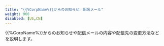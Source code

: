 ```yaml
---
title: "{{%CorpName%}}からのお知らせ／配信メール"
weight: 900
disabled: [US,CN]
---
```


{{%CorpName%}}からのお知らせや配信メールの内容や配信先の変更方法などを説明します。  
